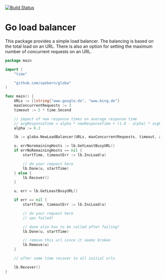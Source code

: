 [![Build Status](https://travis-ci.org/spebern/globa.svg?branch=master)](https://travis-ci.org/spebern/globa)

# Go load balancer

This package provides a simple load balancer. The balancing is based on the total load on an URL.
There is also an option for setting the maximum number of concurrent requests on an URL.

``` go
package main

import (
	"time"

	"github.com/spebern/globa"
)

func main() {
	URLs := []string{"www.google.de", "www.bing.de"}
	maxConcurrentRequests := 3
	timeout := 5 * time.Second

	// impact of new response times on average response time
	// avgResponseTime = alpha * newResponseTime + (1.0 - alpha) * avgResponseTime
	alpha := 0.2

	lb := globa.NewLoadBalancer(URLs, maxConcurrentRequests, timeout, alpha)

	u, errNoremainingHosts := lb.GetLeastBusyURL()
	if errNoRemainingHosts == nil {
		startTime, timeoutErr := lb.IncLoad(u)

		// do your request here
		lb.Done(u, startTime)
	} else {
		lb.Recover()
	}

	u, err = lb.GetLeastBusyURL()

	if err == nil {
		startTime, timeoutErr := lb.IncLoad(u)

		// do your request here
		// ups failed!

		// done also has to be called after failing!
		lb.Done(u, startTime)

		// remove this url since it seems broken
		lb.Remove(u)
	}

	// after some time recover to all initial urls

	lb.Recover()
}
```
